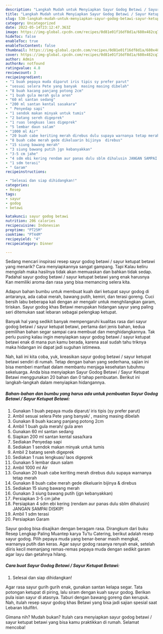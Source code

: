 ```yaml
---
description: "Langkah Mudah untuk Menyiapkan Sayur Godog Betawi / Sayur Ketupat Betawi yang Lezat Sekali, Buat Buka Puasa}"
title: "Langkah Mudah untuk Menyiapkan Sayur Godog Betawi / Sayur Ketupat Betawi yang Lezat Sekali, Buat Buka Puasa}"
slug: 530-langkah-mudah-untuk-menyiapkan-sayur-godog-betawi-sayur-ketupat-betawi-yang-lezat-sekali-buat-buka-puasa
category: Uncategorized
date: 2022-05-14T23:12:47.363Z
image: https://img-global.cpcdn.com/recipes/0d81e01f16df8d1a/680x482cq70/sayur-godog-betawi-sayur-ketupat-betawi-foto-resep-utama.jpg
hideToc: false
enableToc: true
enableTocContent: false
thumbnail: https://img-global.cpcdn.com/recipes/0d81e01f16df8d1a/680x482cq70/sayur-godog-betawi-sayur-ketupat-betawi-foto-resep-utama.jpg
cover: https://img-global.cpcdn.com/recipes/0d81e01f16df8d1a/680x482cq70/sayur-godog-betawi-sayur-ketupat-betawi-foto-resep-utama.jpg
author: Admin
authorAv: notfound
ratingvalue: 4.8
reviewcount: 3
recipeingredient:
- "1 buah pepaya muda diparut iris tipis sy prefer parut"
- "sesuai selera Pete yang banyak  masing masing dibelah"
- "8 buah kacang panjang potong 2cm"
- "1 buah gula merah gula aren"
- "60 ml santan sedang"
- "200 ml santan kental sasakara"
- " Penyedap sapi"
- "1 sendok makan minyak untuk tumis"
- "2 batang sereh digeprek"
- "1 ruas lengkuas laos digeprek"
- "5 lembar daun salam"
- "1000 ml Air"
- "20 buah cabe keriting merah direbus dulu supaya warnanya tetap merah"
- "8 buah cabe merah gede dikeluarin bijinya  direbus"
- "15 siung bawang merah"
- "3 siung bawang putih jgn kebanyakkan"
- "3-5 cm jahe"
- "4 sdm ebi kering rendam aur panas dulu sblm dihalusin JANGAN SAMPAI DISKIP"
- "1 sdm terasi"
- " Garam"
recipeinstructions:

- "Selesai dan siap dihidangkan!"
categories:
- Resep
tags:
- sayur
- godog
- betawi

katakunci: sayur godog betawi 
nutrition: 206 calories
recipecuisine: Indonesian
preptime: "PT25M"
cooktime: "PT44M"
recipeyield: "4"
recipecategory: Dinner

---
```



Sedang mencari inspirasi resep sayur godog betawi / sayur ketupat betawi yang menarik? Cara menyiapkannya sangat gampang. Tapi Kalau keliru mengolah maka hasilnya tidak akan memuaskan dan bahkan tidak sedap. Padahal sayur godog betawi / sayur ketupat betawi yang enak harusnya Kan memiliki aroma dan rasa yang bisa memancing selera kita.


Adapun bahan bumbu untuk membuat kuah dari ketupat sayur godog di antaranya, ada cabai merah, bawang putih, kemiri, dan terasi goreng. Cuci bersih labu beberapa kali dengan air mengalir untuk menghilangkan garam, tiriskan. Sayur godog khas Betawi merupakan hidangan sayur yang paling seri ditemukan saat lebaran sebagai pelengkap ketupat.

Banyak hal yang sedikit banyak mempengaruhi kualitas rasa dari sayur godog betawi / sayur ketupat betawi, pertama dari jenis bahan, kedua pemilihan bahan segar sampai cara membuat dan menghidangkannya. Tak perlu pusing kalau ingin menyiapkan sayur godog betawi / sayur ketupat betawi enak di mana pun kamu berada, karena asal sudah tahu triknya maka hidangan ini dapat jadi suguhan istimewa.


Nah, kali ini kita coba, yuk, kreasikan sayur godog betawi / sayur ketupat betawi sendiri di rumah. Tetap dengan bahan yang sederhana, sajian ini bisa memberi manfaat dalam membantu menjaga kesehatan tubuhmu sekeluarga. Anda bisa menyiapkan Sayur Godog Betawi / Sayur Ketupat Betawi menggunakan 20 bahan dan 0 tahap pembuatan. Berikut ini langkah-langkah dalam menyiapkan hidangannya.

<!--inarticleads1-->

##### Bahan-bahan dan bumbu yang harus ada untuk pembuatan Sayur Godog Betawi / Sayur Ketupat Betawi:

1. Gunakan 1 buah pepaya muda diparut/ iris tipis (sy prefer parut)
1. Ambil sesuai selera Pete yang banyak/ , masing masing dibelah
1. Gunakan 8 buah kacang panjang potong 2cm
1. Ambil 1 buah gula merah/ gula aren
1. Gunakan 60 ml santan sedang
1. Siapkan 200 ml santan kental sasa/kara
1. Sediakan  Penyedap sapi
1. Sediakan 1 sendok makan minyak untuk tumis
1. Ambil 2 batang sereh digeprek
1. Sediakan 1 ruas lengkuas/ laos digeprek
1. Gunakan 5 lembar daun salam
1. Ambil 1000 ml Air
1. Gunakan 20 buah cabe keriting merah direbus dulu supaya warnanya tetap merah
1. Gunakan 8 buah cabe merah gede dikeluarin bijinya &amp; direbus
1. Sediakan 15 siung bawang merah
1. Gunakan 3 siung bawang putih (jgn kebanyakkan)
1. Persiapkan 3-5 cm jahe
1. Persiapkan 4 sdm ebi kering (rendam aur panas dulu sblm dihalusin) JANGAN SAMPAI DISKIP!
1. Ambil 1 sdm terasi
1. Persiapkan  Garam


Sayur godog bisa disajikan dengan beragam rasa. Dirangkum dari buku Resep Lengkap Paling Muantep karya Tu&#39;tu Catering, berikut adalah resep sayur godog. Pilih pepaya muda yang benar-benar masih mengkal, warnanya putih dan keras. Agar sayur godog rasanya renyah enak, setelah diiris kecil memanjang remas-remas pepaya muda dengan sedikit garam agar layu dan getahnya hilang. 

<!--inarticleads2-->

##### Cara buat Sayur Godog Betawi / Sayur Ketupat Betawi:


1. Selesai dan siap dihidangkan!

Agar rasa sayur gurih gurih enak, gunakan santan kelapa segar. Tata potongan ketupat di piring, lalu siram dengan kuah sayur godog. Berikan pula isian sayur di atasnya. Taburi dengan bawang goreng dan kerupuk. Nah, itulah resep sayur godog khas Betawi yang bisa jadi sajian spesial saat Lebaran Idulfitri. 

Gimana nih? Mudah bukan? Itulah cara menyiapkan sayur godog betawi / sayur ketupat betawi yang bisa kamu praktikkan di rumah. Selamat mencoba!
